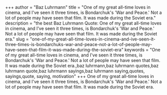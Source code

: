+++
author = "Baz Luhrmann"
title = "One of my great all-time loves in cinema, and I've seen it three times, is Bondarchuk's 'War and Peace.' Not a lot of people may have seen that film. It was made during the Soviet era."
description = "the best Baz Luhrmann Quote: One of my great all-time loves in cinema, and I've seen it three times, is Bondarchuk's 'War and Peace.' Not a lot of people may have seen that film. It was made during the Soviet era."
slug = "one-of-my-great-all-time-loves-in-cinema-and-ive-seen-it-three-times-is-bondarchuks-war-and-peace-not-a-lot-of-people-may-have-seen-that-film-it-was-made-during-the-soviet-era"
keywords = "One of my great all-time loves in cinema, and I've seen it three times, is Bondarchuk's 'War and Peace.' Not a lot of people may have seen that film. It was made during the Soviet era.,baz luhrmann,baz luhrmann quotes,baz luhrmann quote,baz luhrmann sayings,baz luhrmann saying,quotes, sayings,quote, saying, motivation"
+++
One of my great all-time loves in cinema, and I've seen it three times, is Bondarchuk's 'War and Peace.' Not a lot of people may have seen that film. It was made during the Soviet era.
